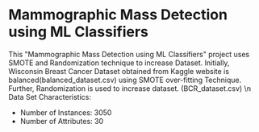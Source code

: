 # Mammographic Mass Detection using ML Classifiers
 This "Mammographic Mass Detection using ML Classifiers" project uses SMOTE and Randomization technique to increase Dataset. Initially, Wisconsin Breast Cancer Dataset obtained from Kaggle website is balanced(balanced_dataset.csv) using SMOTE over-fitting Technique. Further, Randomization is used to increase dataset. (BCR_dataset.csv) \n
 Data Set Characteristics:
- Number of Instances: 3050
- Number of Attributes: 30
